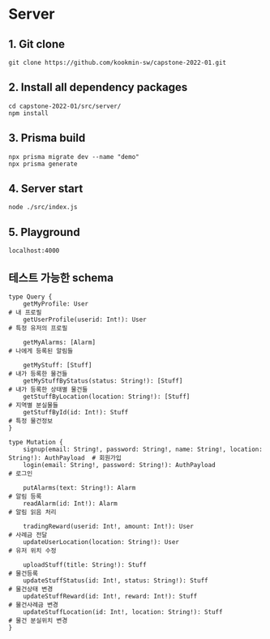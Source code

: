 # Server

## 1. Git clone

    git clone https://github.com/kookmin-sw/capstone-2022-01.git

## 2. Install all dependency packages

    cd capstone-2022-01/src/server/
    npm install

## 3. Prisma build

    npx prisma migrate dev --name "demo"
    npx prisma generate	

## 4. Server start
    
    node ./src/index.js


## 5. Playground

    localhost:4000


## 테스트 가능한 schema
```text
type Query {
    getMyProfile: User                                                                        # 내 프로필
    getUserProfile(userid: Int!): User                                                        # 특정 유저의 프로필
    
    getMyAlarms: [Alarm]                                                                      # 나에게 등록된 알림들
    
    getMyStuff: [Stuff]                                                                       # 내가 등록한 물건들
    getMyStuffByStatus(status: String!): [Stuff]                                              # 내가 등록한 상태별 물건들
    getStuffByLocation(location: String!): [Stuff]                                            # 지역별 분실물들
    getStuffById(id: Int!): Stuff                                                             # 특정 물건정보
}

type Mutation {
    signup(email: String!, password: String!, name: String!, location: String!): AuthPayload  # 회원가입
    login(email: String!, password: String!): AuthPayload                                     # 로그인
    
    putAlarms(text: String!): Alarm                                                           # 알림 등록
    readAlarm(id: Int!): Alarm                                                                # 알림 읽음 처리
  
    tradingReward(userid: Int!, amount: Int!): User                                           # 사례금 전달
    updateUserLocation(location: String!): User                                               # 유저 위치 수정
    
    uploadStuff(title: String!): Stuff                                                        # 물건등록
    updateStuffStatus(id: Int!, status: String!): Stuff                                       # 물건상태 변경
    updateStuffReward(id: Int!, reward: Int!): Stuff                                          # 물건사례금 변경
    updateStuffLocation(id: Int!, location: String!): Stuff                                   # 물건 분실위치 변경
}
```
